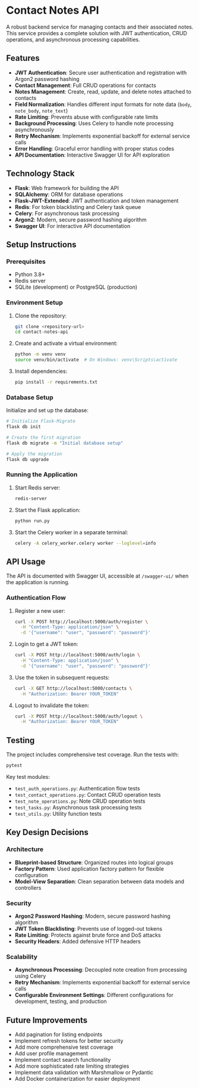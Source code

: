 # Contact Notes API

A robust backend service for managing contacts and their associated notes. This service provides a complete solution with JWT authentication, CRUD operations, and asynchronous processing capabilities.

## Features

- **JWT Authentication**: Secure user authentication and registration with Argon2 password hashing
- **Contact Management**: Full CRUD operations for contacts
- **Notes Management**: Create, read, update, and delete notes attached to contacts
- **Field Normalization**: Handles different input formats for note data (`body`, `note_body`, `note_text`)
- **Rate Limiting**: Prevents abuse with configurable rate limits
- **Background Processing**: Uses Celery to handle note processing asynchronously
- **Retry Mechanism**: Implements exponential backoff for external service calls
- **Error Handling**: Graceful error handling with proper status codes
- **API Documentation**: Interactive Swagger UI for API exploration

## Technology Stack

- **Flask**: Web framework for building the API
- **SQLAlchemy**: ORM for database operations
- **Flask-JWT-Extended**: JWT authentication and token management
- **Redis**: For token blacklisting and Celery task queue
- **Celery**: For asynchronous task processing
- **Argon2**: Modern, secure password hashing algorithm
- **Swagger UI**: For interactive API documentation

## Setup Instructions

### Prerequisites

- Python 3.8+
- Redis server
- SQLite (development) or PostgreSQL (production)

### Environment Setup

1. Clone the repository:
   ```bash
   git clone <repository-url>
   cd contact-notes-api
   ```

2. Create and activate a virtual environment:
   ```bash
   python -m venv venv
   source venv/bin/activate  # On Windows: venv\Scripts\activate
   ```

3. Install dependencies:
   ```bash
   pip install -r requirements.txt
   ```

### Database Setup

Initialize and set up the database:
```bash
# Initialize Flask-Migrate
flask db init

# Create the first migration
flask db migrate -m "Initial database setup"

# Apply the migration
flask db upgrade
```

### Running the Application

1. Start Redis server:
   ```bash
   redis-server
   ```

2. Start the Flask application:
   ```bash
   python run.py
   ```

3. Start the Celery worker in a separate terminal:
   ```bash
   celery -A celery_worker.celery worker --loglevel=info
   ```

## API Usage

The API is documented with Swagger UI, accessible at `/swagger-ui/` when the application is running.

### Authentication Flow

1. Register a new user:
   ```bash
   curl -X POST http://localhost:5000/auth/register \
     -H "Content-Type: application/json" \
     -d '{"username": "user", "password": "password"}'
   ```

2. Login to get a JWT token:
   ```bash
   curl -X POST http://localhost:5000/auth/login \
     -H "Content-Type: application/json" \
     -d '{"username": "user", "password": "password"}'
   ```

3. Use the token in subsequent requests:
   ```bash
   curl -X GET http://localhost:5000/contacts \
     -H "Authorization: Bearer YOUR_TOKEN"
   ```

4. Logout to invalidate the token:
   ```bash
   curl -X POST http://localhost:5000/auth/logout \
     -H "Authorization: Bearer YOUR_TOKEN"
   ```

## Testing

The project includes comprehensive test coverage. Run the tests with:

```bash
pytest
```

Key test modules:
- `test_auth_operations.py`: Authentication flow tests
- `test_contact_operations.py`: Contact CRUD operation tests
- `test_note_operations.py`: Note CRUD operation tests
- `test_tasks.py`: Asynchronous task processing tests
- `test_utils.py`: Utility function tests

## Key Design Decisions

### Architecture

- **Blueprint-based Structure**: Organized routes into logical groups
- **Factory Pattern**: Used application factory pattern for flexible configuration
- **Model-View Separation**: Clean separation between data models and controllers

### Security

- **Argon2 Password Hashing**: Modern, secure password hashing algorithm
- **JWT Token Blacklisting**: Prevents use of logged-out tokens
- **Rate Limiting**: Protects against brute force and DoS attacks
- **Security Headers**: Added defensive HTTP headers

### Scalability

- **Asynchronous Processing**: Decoupled note creation from processing using Celery
- **Retry Mechanism**: Implements exponential backoff for external service calls
- **Configurable Environment Settings**: Different configurations for development, testing, and production

## Future Improvements

- Add pagination for listing endpoints
- Implement refresh tokens for better security
- Add more comprehensive test coverage
- Add user profile management
- Implement contact search functionality
- Add more sophisticated rate limiting strategies
- Implement data validation with Marshmallow or Pydantic
- Add Docker containerization for easier deployment
